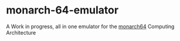 # monarch-64-emulator
A Work in progress, all in one emulator for the [monarch64](https://github.com/AlulaOneshot/monarch-64) Computing Architecture
